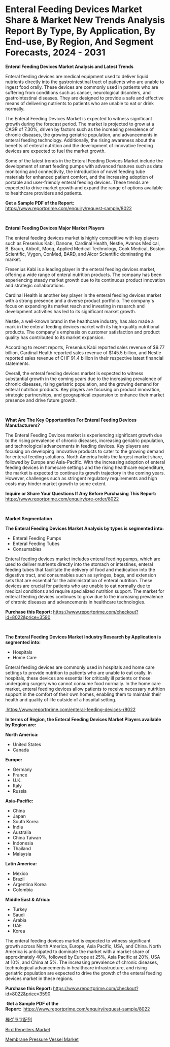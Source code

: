 <p><h1>Enteral Feeding Devices Market Share & Market New Trends Analysis Report By Type, By Application, By End-use, By Region, And Segment Forecasts, 2024 - 2031</h1></p><p><strong>Enteral Feeding Devices Market Analysis and Latest Trends</strong></p>
<p><p>Enteral feeding devices are medical equipment used to deliver liquid nutrients directly into the gastrointestinal tract of patients who are unable to ingest food orally. These devices are commonly used in patients who are suffering from conditions such as cancer, neurological disorders, and gastrointestinal diseases. They are designed to provide a safe and effective means of delivering nutrients to patients who are unable to eat or drink normally.</p><p>The Enteral Feeding Devices Market is expected to witness significant growth during the forecast period. The market is projected to grow at a CAGR of 7.30%, driven by factors such as the increasing prevalence of chronic diseases, the growing geriatric population, and advancements in enteral feeding technology. Additionally, the rising awareness about the benefits of enteral nutrition and the development of innovative feeding devices are expected to fuel the market growth.</p><p>Some of the latest trends in the Enteral Feeding Devices Market include the development of smart feeding pumps with advanced features such as data monitoring and connectivity, the introduction of novel feeding tube materials for enhanced patient comfort, and the increasing adoption of portable and user-friendly enteral feeding devices. These trends are expected to drive market growth and expand the range of options available to healthcare providers and patients.</p></p>
<p><strong>Get a Sample PDF of the Report:&nbsp;</strong> <a href="https://www.reportprime.com/enquiry/request-sample/8022">https://www.reportprime.com/enquiry/request-sample/8022</a></p>
<p>&nbsp;</p>
<p><strong>Enteral Feeding Devices Major Market Players</strong></p>
<p><p>The enteral feeding devices market is highly competitive with key players such as Fresenius Kabi, Danone, Cardinal Health, Nestle, Avanos Medical, B. Braun, Abbott, Moog, Applied Medical Technology, Cook Medical, Boston Scientific, Vygon, ConMed, BARD, and Alcor Scientific dominating the market.</p><p>Fresenius Kabi is a leading player in the enteral feeding devices market, offering a wide range of enteral nutrition products. The company has been experiencing steady market growth due to its continuous product innovation and strategic collaborations.</p><p>Cardinal Health is another key player in the enteral feeding devices market with a strong presence and a diverse product portfolio. The company's focus on expanding its market reach and investing in research and development activities has led to its significant market growth.</p><p>Nestle, a well-known brand in the healthcare industry, has also made a mark in the enteral feeding devices market with its high-quality nutritional products. The company's emphasis on customer satisfaction and product quality has contributed to its market expansion.</p><p>According to recent reports, Fresenius Kabi reported sales revenue of $9.77 billion, Cardinal Health reported sales revenue of $145.5 billion, and Nestle reported sales revenue of CHF 91.4 billion in their respective latest financial statements.</p><p>Overall, the enteral feeding devices market is expected to witness substantial growth in the coming years due to the increasing prevalence of chronic diseases, rising geriatric population, and the growing demand for enteral nutrition products. Key players are focusing on product innovation, strategic partnerships, and geographical expansion to enhance their market presence and drive future growth.</p></p>
<p>&nbsp;</p>
<p><strong>What Are The Key Opportunities For Enteral Feeding Devices Manufacturers?</strong></p>
<p><p>The Enteral Feeding Devices market is experiencing significant growth due to the rising prevalence of chronic diseases, increasing geriatric population, and technological advancements in feeding devices. Key players are focusing on developing innovative products to cater to the growing demand for enteral feeding solutions. North America holds the largest market share, followed by Europe and Asia-Pacific. With the increasing adoption of enteral feeding devices in homecare settings and the rising healthcare expenditure, the market is expected to continue its growth trajectory in the coming years. However, challenges such as stringent regulatory requirements and high costs may hinder market growth to some extent.</p></p>
<p><strong>Inquire or Share Your Questions If Any Before Purchasing This Report:</strong> <a href="https://www.reportprime.com/enquiry/pre-order/8022">https://www.reportprime.com/enquiry/pre-order/8022</a></p>
<p>&nbsp;</p>
<p><strong>Market Segmentation</strong></p>
<p><strong>The Enteral Feeding Devices Market Analysis by types is segmented into:</strong></p>
<p><ul><li>Enteral Feeding Pumps</li><li>Enteral Feeding Tubes</li><li>Consumables</li></ul></p>
<p><p>Enteral feeding devices market includes enteral feeding pumps, which are used to deliver nutrients directly into the stomach or intestines, enteral feeding tubes that facilitate the delivery of food and medication into the digestive tract, and consumables such as syringes, bags, and extension sets that are essential for the administration of enteral nutrition. These devices are crucial for patients who are unable to eat normally due to medical conditions and require specialized nutrition support. The market for enteral feeding devices continues to grow due to the increasing prevalence of chronic diseases and advancements in healthcare technologies.</p></p>
<p><strong>Purchase this Report:&nbsp;</strong><a href="https://www.reportprime.com/checkout?id=8022&price=3590">https://www.reportprime.com/checkout?id=8022&price=3590</a></p>
<p>&nbsp;</p>
<p><strong>The Enteral Feeding Devices Market Industry Research by Application is segmented into:</strong></p>
<p><ul><li>Hospitals</li><li>Home Care</li></ul></p>
<p><p>Enteral feeding devices are commonly used in hospitals and home care settings to provide nutrition to patients who are unable to eat orally. In hospitals, these devices are essential for critically ill patients or those undergoing surgery who cannot consume food normally. In the home care market, enteral feeding devices allow patients to receive necessary nutrition support in the comfort of their own homes, enabling them to maintain their health and quality of life outside of a hospital setting.</p></p>
<p><a href="https://www.reportprime.com/enteral-feeding-devices-r8022">&nbsp;https://www.reportprime.com/enteral-feeding-devices-r8022</a></p>
<p><strong>In terms of Region, the Enteral Feeding Devices Market Players available by Region are:</strong></p>
<p>
    <p> <strong> North America: </strong>
        <ul>
            <li>United States</li>
            <li>Canada</li>
        </ul>
        </p> 
    <p> <strong> Europe: </strong>
        <ul>
            <li>Germany</li>
            <li>France</li>
            <li>U.K.</li>
            <li>Italy</li>
            <li>Russia</li>
        </ul>
        </p> 
    <p> <strong> Asia-Pacific: </strong>
        <ul>
            <li>China</li>
            <li>Japan</li>
            <li>South Korea</li>
            <li>India</li>
            <li>Australia</li>
            <li>China Taiwan</li>
            <li>Indonesia</li>
            <li>Thailand</li>
            <li>Malaysia</li>
        </ul>
        </p> 
    <p> <strong> Latin America: </strong>
        <ul>
            <li>Mexico</li>
            <li>Brazil</li>
            <li>Argentina Korea</li>
            <li>Colombia</li>
        </ul>
        </p> 
    <p> <strong> Middle East & Africa: </strong>
        <ul>
            <li>Turkey</li>
            <li>Saudi</li>
            <li>Arabia</li>
            <li>UAE</li>
            <li>Korea</li>
        </ul>
    </p>
    </p>
<p><p>The enteral feeding devices market is expected to witness significant growth across North America, Europe, Asia Pacific, USA, and China. North America is anticipated to dominate the market with a market share of approximately 40%, followed by Europe at 25%, Asia Pacific at 20%, USA at 10%, and China at 5%. The increasing prevalence of chronic diseases, technological advancements in healthcare infrastructure, and rising geriatric population are expected to drive the growth of the enteral feeding devices market in these regions.</p></p>
<p><strong>Purchase this Report: </strong><a href="https://www.reportprime.com/checkout?id=8022&price=3590">https://www.reportprime.com/checkout?id=8022&price=3590</a></p>
<p>&nbsp;<strong>Get a Sample PDF of the Report:&nbsp;&nbsp;</strong><a href="https://www.reportprime.com/enquiry/request-sample/8022">https://www.reportprime.com/enquiry/request-sample/8022</a></p>
<p><strong></strong></p>
<p><p><a href="https://github.com/TysonKub/Market-Research-Report-List-1/blob/main/400517676933.md">棒グラフ配列</a></p><p><a href="https://www.linkedin.com/pulse/decoding-bird-repellers-market-metrics-share-trends-growth-patterns-cdrzc">Bird Repellers Market</a></p><p><a href="https://www.linkedin.com/pulse/membrane-pressure-vessel-market-report-reveals-latest-trends-growth-daybc">Membrane Pressure Vessel Market</a></p></p>